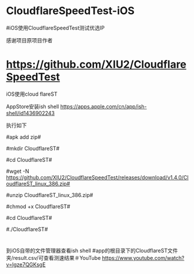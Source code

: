 # CloudflareSpeedTest-iOS

#iOS使用CloudflareSpeedTest测试优选IP

感谢项目原项目作者
# https://github.com/XIU2/CloudflareSpeedTest

iOS使用cloud flareST

AppStore安装ish shell  https://apps.apple.com/cn/app/ish-shell/id1436902243

执行如下

#apk add zip#

#mkdir CloudflareST#

#cd CloudflareST#

#wget -N https://github.com/XIU2/CloudflareSpeedTest/releases/download/v1.4.0/CloudflareST_linux_386.zip#

#unzip CloudflareST_linux_386.zip#

#chmod +x CloudflareST#

#cd CloudflareST#

#./CloudflareST#
#
#
#
到iOS自带的文件管理器查看ish shell #app的根目录下的CloudflareST文件夹/result.csv/可查看测速结果＃YouTube https://www.youtube.com/watch?v=lgze7QGKsgE

